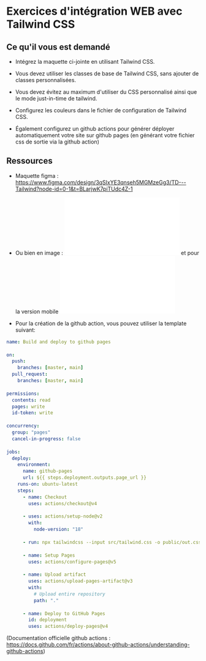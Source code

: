 # Exercices d'intégration WEB avec Tailwind CSS

## Ce qu'il vous est demandé

- Intégrez la maquette ci-jointe en utilisant Tailwind CSS.

- Vous devez utiliser les classes de base de Tailwind CSS, sans ajouter de classes personnalisées.

- Vous devez évitez au maximum d'utiliser du CSS personnalisé ainsi que le mode just-in-time de tailwind.

- Configurez les couleurs dans le fichier de configuration de Tailwind CSS.

- Également configurez un github actions pour générer déployer automatiquement votre site sur github pages (en générant votre fichier css de sortie via la github action)

## Ressources

- Maquette figma : https://www.figma.com/design/3qSIxYE3qnseh5MGMzeGg3/TD---Tailwind?node-id=0-1&t=BLarjwK7piTUdc4Z-1

- Ou bien en image : ![maquette](./maquettes/homepage.pdf) et pour la version mobile ![maquette](./maquettes/homepage_mobile.pdf)

- Pour la création de la github action, vous pouvez utiliser la template suivant:

```yaml
name: Build and deploy to github pages

on:
  push:
    branches: [master, main]
  pull_request:
    branches: [master, main]

permissions:
  contents: read
  pages: write
  id-token: write

concurrency:
  group: "pages"
  cancel-in-progress: false

jobs:
  deploy:
    environment:
      name: github-pages
      url: ${{ steps.deployment.outputs.page_url }}
    runs-on: ubuntu-latest
    steps:
      - name: Checkout
        uses: actions/checkout@v4

      - uses: actions/setup-node@v2
        with:
          node-version: "18"

      - run: npx tailwindcss --input src/tailwind.css -o public/out.css

      - name: Setup Pages
        uses: actions/configure-pages@v5

      - name: Upload artifact
        uses: actions/upload-pages-artifact@v3
        with:
          # Upload entire repository
          path: "."

      - name: Deploy to GitHub Pages
        id: deployment
        uses: actions/deploy-pages@v4
```

(Documentation officielle github actions : https://docs.github.com/fr/actions/about-github-actions/understanding-github-actions)
